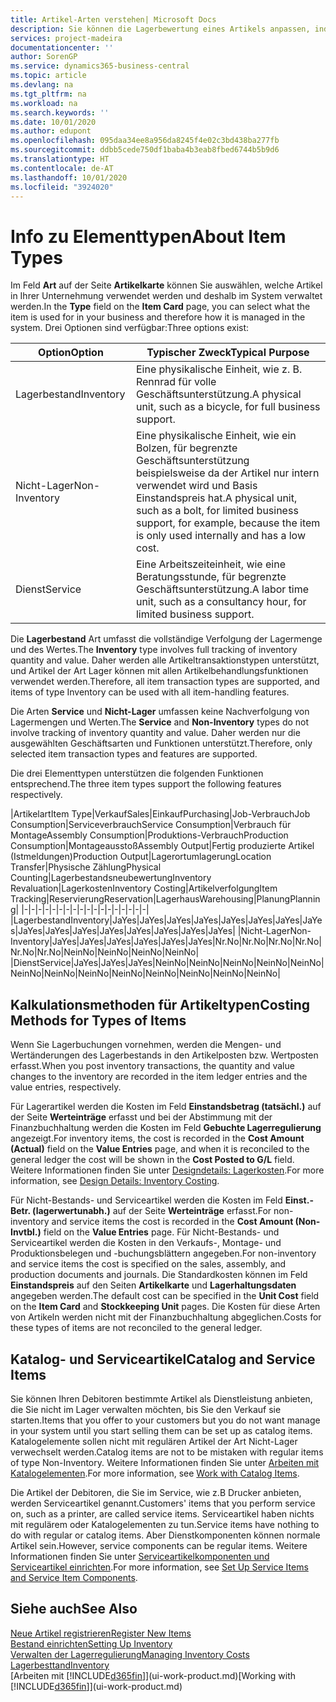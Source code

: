 ```yaml
---
title: Artikel-Arten verstehen| Microsoft Docs
description: Sie können die Lagerbewertung eines Artikels anpassen, indem Sie die FIFO. oder " Standard "oder Durchschnittskostenmethode anwenden, z. B. wenn Artikelkosten für Gründe, die keine Transaktionen betreffen, ändern.
services: project-madeira
documentationcenter: ''
author: SorenGP
ms.service: dynamics365-business-central
ms.topic: article
ms.devlang: na
ms.tgt_pltfrm: na
ms.workload: na
ms.search.keywords: ''
ms.date: 10/01/2020
ms.author: edupont
ms.openlocfilehash: 095daa34ee8a956da8245f4e02c3bd438ba277fb
ms.sourcegitcommit: ddbb5cede750df1baba4b3eab8fbed6744b5b9d6
ms.translationtype: HT
ms.contentlocale: de-AT
ms.lasthandoff: 10/01/2020
ms.locfileid: "3924020"
---
```

# <a name="about-item-types"></a><span data-ttu-id="1579c-103">Info zu Elementtypen</span><span class="sxs-lookup"><span data-stu-id="1579c-103">About Item Types</span></span>
<span data-ttu-id="1579c-104">Im Feld **Art** auf der Seite **Artikelkarte** können Sie auswählen, welche Artikel in Ihrer Unternehmung verwendet werden und deshalb im System verwaltet werden.</span><span class="sxs-lookup"><span data-stu-id="1579c-104">In the **Type** field on the **Item Card** page, you can select what the item is used for in your business and therefore how it is managed in the system.</span></span> <span data-ttu-id="1579c-105">Drei Optionen sind verfügbar:</span><span class="sxs-lookup"><span data-stu-id="1579c-105">Three options exist:</span></span>

|<span data-ttu-id="1579c-106">Option</span><span class="sxs-lookup"><span data-stu-id="1579c-106">Option</span></span>|<span data-ttu-id="1579c-107">Typischer Zweck</span><span class="sxs-lookup"><span data-stu-id="1579c-107">Typical Purpose</span></span>|
|------|-----------|
|<span data-ttu-id="1579c-108">Lagerbestand</span><span class="sxs-lookup"><span data-stu-id="1579c-108">Inventory</span></span>|<span data-ttu-id="1579c-109">Eine physikalische Einheit, wie z. B. Rennrad für volle Geschäftsunterstützung.</span><span class="sxs-lookup"><span data-stu-id="1579c-109">A physical unit, such as a bicycle, for full business support.</span></span>|
|<span data-ttu-id="1579c-110">Nicht-Lager</span><span class="sxs-lookup"><span data-stu-id="1579c-110">Non-Inventory</span></span>|<span data-ttu-id="1579c-111">Eine physikalische Einheit, wie ein Bolzen, für begrenzte Geschäftsunterstützung beispielsweise da der Artikel nur intern verwendet wird und Basis Einstandspreis hat.</span><span class="sxs-lookup"><span data-stu-id="1579c-111">A physical unit, such as a bolt, for limited business support, for example, because the item is only used internally and has a low cost.</span></span>|
|<span data-ttu-id="1579c-112">Dienst</span><span class="sxs-lookup"><span data-stu-id="1579c-112">Service</span></span>|<span data-ttu-id="1579c-113">Eine Arbeitszeiteinheit, wie eine Beratungsstunde, für begrenzte Geschäftsunterstützung.</span><span class="sxs-lookup"><span data-stu-id="1579c-113">A labor time unit, such as a consultancy hour, for limited business support.</span></span>|

<span data-ttu-id="1579c-114">Die **Lagerbestand** Art umfasst die vollständige Verfolgung der Lagermenge und des Wertes.</span><span class="sxs-lookup"><span data-stu-id="1579c-114">The **Inventory** type involves full tracking of inventory quantity and value.</span></span> <span data-ttu-id="1579c-115">Daher werden alle Artikeltransaktionstypen unterstützt, und Artikel der Art Lager können mit allen Artikelbehandlungsfunktionen verwendet werden.</span><span class="sxs-lookup"><span data-stu-id="1579c-115">Therefore, all item transaction types are supported, and items of type Inventory can be used with all item-handling features.</span></span>

<span data-ttu-id="1579c-116">Die Arten **Service** und **Nicht-Lager** umfassen keine Nachverfolgung von Lagermengen und Werten.</span><span class="sxs-lookup"><span data-stu-id="1579c-116">The **Service** and **Non-Inventory** types do not involve tracking of inventory quantity and value.</span></span> <span data-ttu-id="1579c-117">Daher werden nur die ausgewählten Geschäftsarten und Funktionen unterstützt.</span><span class="sxs-lookup"><span data-stu-id="1579c-117">Therefore, only selected item transaction types and features are supported.</span></span>

<span data-ttu-id="1579c-118">Die drei Elementtypen unterstützen die folgenden Funktionen entsprechend.</span><span class="sxs-lookup"><span data-stu-id="1579c-118">The three item types support the following features respectively.</span></span>

|<span data-ttu-id="1579c-119">Artikelart</span><span class="sxs-lookup"><span data-stu-id="1579c-119">Item Type</span></span>|<span data-ttu-id="1579c-120">Verkauf</span><span class="sxs-lookup"><span data-stu-id="1579c-120">Sales</span></span>|<span data-ttu-id="1579c-121">Einkauf</span><span class="sxs-lookup"><span data-stu-id="1579c-121">Purchasing</span></span>|<span data-ttu-id="1579c-122">Job-Verbrauch</span><span class="sxs-lookup"><span data-stu-id="1579c-122">Job Consumption</span></span>|<span data-ttu-id="1579c-123">Serviceverbrauch</span><span class="sxs-lookup"><span data-stu-id="1579c-123">Service Consumption</span></span>|<span data-ttu-id="1579c-124">Verbrauch für Montage</span><span class="sxs-lookup"><span data-stu-id="1579c-124">Assembly Consumption</span></span>|<span data-ttu-id="1579c-125">Produktions-Verbrauch</span><span class="sxs-lookup"><span data-stu-id="1579c-125">Production Consumption</span></span>|<span data-ttu-id="1579c-126">Montageausstoß</span><span class="sxs-lookup"><span data-stu-id="1579c-126">Assembly Output</span></span>|<span data-ttu-id="1579c-127">Fertig produzierte Artikel (Istmeldungen)</span><span class="sxs-lookup"><span data-stu-id="1579c-127">Production Output</span></span>|<span data-ttu-id="1579c-128">Lagerortumlagerung</span><span class="sxs-lookup"><span data-stu-id="1579c-128">Location Transfer</span></span>|<span data-ttu-id="1579c-129">Physische Zählung</span><span class="sxs-lookup"><span data-stu-id="1579c-129">Physical Counting</span></span>|<span data-ttu-id="1579c-130">Lagerbestandsneubewertung</span><span class="sxs-lookup"><span data-stu-id="1579c-130">Inventory Revaluation</span></span>|<span data-ttu-id="1579c-131">Lagerkosten</span><span class="sxs-lookup"><span data-stu-id="1579c-131">Inventory Costing</span></span>|<span data-ttu-id="1579c-132">Artikelverfolgung</span><span class="sxs-lookup"><span data-stu-id="1579c-132">Item Tracking</span></span>|<span data-ttu-id="1579c-133">Reservierung</span><span class="sxs-lookup"><span data-stu-id="1579c-133">Reservation</span></span>|<span data-ttu-id="1579c-134">Lagerhaus</span><span class="sxs-lookup"><span data-stu-id="1579c-134">Warehousing</span></span>|<span data-ttu-id="1579c-135">Planung</span><span class="sxs-lookup"><span data-stu-id="1579c-135">Planning</span></span>|
|-|-|-|-|-|-|-|-|-|-|-|-|-|-|-|-|-|-|
|<span data-ttu-id="1579c-136">Lagerbestand</span><span class="sxs-lookup"><span data-stu-id="1579c-136">Inventory</span></span>|<span data-ttu-id="1579c-137">Ja</span><span class="sxs-lookup"><span data-stu-id="1579c-137">Yes</span></span>|<span data-ttu-id="1579c-138">Ja</span><span class="sxs-lookup"><span data-stu-id="1579c-138">Yes</span></span>|<span data-ttu-id="1579c-139">Ja</span><span class="sxs-lookup"><span data-stu-id="1579c-139">Yes</span></span>|<span data-ttu-id="1579c-140">Ja</span><span class="sxs-lookup"><span data-stu-id="1579c-140">Yes</span></span>|<span data-ttu-id="1579c-141">Ja</span><span class="sxs-lookup"><span data-stu-id="1579c-141">Yes</span></span>|<span data-ttu-id="1579c-142">Ja</span><span class="sxs-lookup"><span data-stu-id="1579c-142">Yes</span></span>|<span data-ttu-id="1579c-143">Ja</span><span class="sxs-lookup"><span data-stu-id="1579c-143">Yes</span></span>|<span data-ttu-id="1579c-144">Ja</span><span class="sxs-lookup"><span data-stu-id="1579c-144">Yes</span></span>|<span data-ttu-id="1579c-145">Ja</span><span class="sxs-lookup"><span data-stu-id="1579c-145">Yes</span></span>|<span data-ttu-id="1579c-146">Ja</span><span class="sxs-lookup"><span data-stu-id="1579c-146">Yes</span></span>|<span data-ttu-id="1579c-147">Ja</span><span class="sxs-lookup"><span data-stu-id="1579c-147">Yes</span></span>|<span data-ttu-id="1579c-148">Ja</span><span class="sxs-lookup"><span data-stu-id="1579c-148">Yes</span></span>|<span data-ttu-id="1579c-149">Ja</span><span class="sxs-lookup"><span data-stu-id="1579c-149">Yes</span></span>|<span data-ttu-id="1579c-150">Ja</span><span class="sxs-lookup"><span data-stu-id="1579c-150">Yes</span></span>|<span data-ttu-id="1579c-151">Ja</span><span class="sxs-lookup"><span data-stu-id="1579c-151">Yes</span></span>|<span data-ttu-id="1579c-152">Ja</span><span class="sxs-lookup"><span data-stu-id="1579c-152">Yes</span></span>|
|<span data-ttu-id="1579c-153">Nicht-Lager</span><span class="sxs-lookup"><span data-stu-id="1579c-153">Non-Inventory</span></span>|<span data-ttu-id="1579c-154">Ja</span><span class="sxs-lookup"><span data-stu-id="1579c-154">Yes</span></span>|<span data-ttu-id="1579c-155">Ja</span><span class="sxs-lookup"><span data-stu-id="1579c-155">Yes</span></span>|<span data-ttu-id="1579c-156">Ja</span><span class="sxs-lookup"><span data-stu-id="1579c-156">Yes</span></span>|<span data-ttu-id="1579c-157">Ja</span><span class="sxs-lookup"><span data-stu-id="1579c-157">Yes</span></span>|<span data-ttu-id="1579c-158">Ja</span><span class="sxs-lookup"><span data-stu-id="1579c-158">Yes</span></span>|<span data-ttu-id="1579c-159">Ja</span><span class="sxs-lookup"><span data-stu-id="1579c-159">Yes</span></span>|<span data-ttu-id="1579c-160">Nr.</span><span class="sxs-lookup"><span data-stu-id="1579c-160">No</span></span>|<span data-ttu-id="1579c-161">Nr.</span><span class="sxs-lookup"><span data-stu-id="1579c-161">No</span></span>|<span data-ttu-id="1579c-162">Nr.</span><span class="sxs-lookup"><span data-stu-id="1579c-162">No</span></span>|<span data-ttu-id="1579c-163">Nr.</span><span class="sxs-lookup"><span data-stu-id="1579c-163">No</span></span>|<span data-ttu-id="1579c-164">Nr.</span><span class="sxs-lookup"><span data-stu-id="1579c-164">No</span></span>|<span data-ttu-id="1579c-165">Nr.</span><span class="sxs-lookup"><span data-stu-id="1579c-165">No</span></span>|<span data-ttu-id="1579c-166">Nein</span><span class="sxs-lookup"><span data-stu-id="1579c-166">No</span></span>|<span data-ttu-id="1579c-167">Nein</span><span class="sxs-lookup"><span data-stu-id="1579c-167">No</span></span>|<span data-ttu-id="1579c-168">Nein</span><span class="sxs-lookup"><span data-stu-id="1579c-168">No</span></span>|<span data-ttu-id="1579c-169">Nein</span><span class="sxs-lookup"><span data-stu-id="1579c-169">No</span></span>|
|<span data-ttu-id="1579c-170">Dienst</span><span class="sxs-lookup"><span data-stu-id="1579c-170">Service</span></span>|<span data-ttu-id="1579c-171">Ja</span><span class="sxs-lookup"><span data-stu-id="1579c-171">Yes</span></span>|<span data-ttu-id="1579c-172">Ja</span><span class="sxs-lookup"><span data-stu-id="1579c-172">Yes</span></span>|<span data-ttu-id="1579c-173">Ja</span><span class="sxs-lookup"><span data-stu-id="1579c-173">Yes</span></span>|<span data-ttu-id="1579c-174">Nein</span><span class="sxs-lookup"><span data-stu-id="1579c-174">No</span></span>|<span data-ttu-id="1579c-175">Nein</span><span class="sxs-lookup"><span data-stu-id="1579c-175">No</span></span>|<span data-ttu-id="1579c-176">Nein</span><span class="sxs-lookup"><span data-stu-id="1579c-176">No</span></span>|<span data-ttu-id="1579c-177">Nein</span><span class="sxs-lookup"><span data-stu-id="1579c-177">No</span></span>|<span data-ttu-id="1579c-178">Nein</span><span class="sxs-lookup"><span data-stu-id="1579c-178">No</span></span>|<span data-ttu-id="1579c-179">Nein</span><span class="sxs-lookup"><span data-stu-id="1579c-179">No</span></span>|<span data-ttu-id="1579c-180">Nein</span><span class="sxs-lookup"><span data-stu-id="1579c-180">No</span></span>|<span data-ttu-id="1579c-181">Nein</span><span class="sxs-lookup"><span data-stu-id="1579c-181">No</span></span>|<span data-ttu-id="1579c-182">Nein</span><span class="sxs-lookup"><span data-stu-id="1579c-182">No</span></span>|<span data-ttu-id="1579c-183">Nein</span><span class="sxs-lookup"><span data-stu-id="1579c-183">No</span></span>|<span data-ttu-id="1579c-184">Nein</span><span class="sxs-lookup"><span data-stu-id="1579c-184">No</span></span>|<span data-ttu-id="1579c-185">Nein</span><span class="sxs-lookup"><span data-stu-id="1579c-185">No</span></span>|<span data-ttu-id="1579c-186">Nein</span><span class="sxs-lookup"><span data-stu-id="1579c-186">No</span></span>|

## <a name="costing-methods-for-types-of-items"></a><span data-ttu-id="1579c-187">Kalkulationsmethoden für Artikeltypen</span><span class="sxs-lookup"><span data-stu-id="1579c-187">Costing Methods for Types of Items</span></span>
<span data-ttu-id="1579c-188">Wenn Sie Lagerbuchungen vornehmen, werden die Mengen- und Wertänderungen des Lagerbestands in den Artikelposten bzw. Wertposten erfasst.</span><span class="sxs-lookup"><span data-stu-id="1579c-188">When you post inventory transactions, the quantity and value changes to the inventory are recorded in the item ledger entries and the value entries, respectively.</span></span> 

<span data-ttu-id="1579c-189">Für Lagerartikel werden die Kosten im Feld **Einstandsbetrag (tatsächl.)** auf der Seite **Werteinträge** erfasst und bei der Abstimmung mit der Finanzbuchhaltung werden die Kosten im Feld **Gebuchte Lagerregulierung** angezeigt.</span><span class="sxs-lookup"><span data-stu-id="1579c-189">For inventory items, the cost is recorded in the **Cost Amount (Actual)** field on the **Value Entries** page, and when it is reconciled to the general ledger the cost will be shown in the **Cost Posted to G/L** field.</span></span> <span data-ttu-id="1579c-190">Weitere Informationen finden Sie unter [Designdetails: Lagerkosten](design-details-inventory-costing.md).</span><span class="sxs-lookup"><span data-stu-id="1579c-190">For more information, see [Design Details: Inventory Costing](design-details-inventory-costing.md).</span></span>

<span data-ttu-id="1579c-191">Für Nicht-Bestands- und Serviceartikel werden die Kosten im Feld **Einst.-Betr. (lagerwertunabh.)** auf der Seite **Werteinträge** erfasst.</span><span class="sxs-lookup"><span data-stu-id="1579c-191">For non-inventory and service items the cost is recorded in the **Cost Amount (Non-Invtbl.)** field on the **Value Entries** page.</span></span> <span data-ttu-id="1579c-192">Für Nicht-Bestands- und Serviceartikel werden die Kosten in den Verkaufs-, Montage- und Produktionsbelegen und -buchungsblättern angegeben.</span><span class="sxs-lookup"><span data-stu-id="1579c-192">For non-inventory and service items the cost is specified on the sales, assembly, and production documents and journals.</span></span> <span data-ttu-id="1579c-193">Die Standardkosten können im Feld **Einstandspreis** auf den Seiten **Artikelkarte** und **Lagerhaltungsdaten** angegeben werden.</span><span class="sxs-lookup"><span data-stu-id="1579c-193">The default cost can be specified in the **Unit Cost** field on the **Item Card** and **Stockkeeping Unit** pages.</span></span> <span data-ttu-id="1579c-194">Die Kosten für diese Arten von Artikeln werden nicht mit der Finanzbuchhaltung abgeglichen.</span><span class="sxs-lookup"><span data-stu-id="1579c-194">Costs for these types of items are not reconciled to the general ledger.</span></span> 

## <a name="catalog-and-service-items"></a><span data-ttu-id="1579c-195">Katalog- und Serviceartikel</span><span class="sxs-lookup"><span data-stu-id="1579c-195">Catalog and Service Items</span></span>
<span data-ttu-id="1579c-196">Sie können Ihren Debitoren bestimmte Artikel als Dienstleistung anbieten, die Sie nicht im Lager verwalten möchten, bis Sie den Verkauf sie starten.</span><span class="sxs-lookup"><span data-stu-id="1579c-196">Items that you offer to your customers but you do not want manage in your system until you start selling them can be set up as catalog items.</span></span> <span data-ttu-id="1579c-197">Katalogelemente sollen nicht mit regulären Artikel der Art Nicht-Lager verwechselt werden.</span><span class="sxs-lookup"><span data-stu-id="1579c-197">Catalog items are not to be mistaken with regular items of type Non-Inventory.</span></span> <span data-ttu-id="1579c-198">Weitere Informationen finden Sie unter [Arbeiten mit Katalogelementen](inventory-how-work-nonstock-items.md).</span><span class="sxs-lookup"><span data-stu-id="1579c-198">For more information, see [Work with Catalog Items](inventory-how-work-nonstock-items.md).</span></span>

<span data-ttu-id="1579c-199">Die Artikel der Debitoren, die Sie im Service, wie z.B Drucker anbieten, werden Serviceartikel genannt.</span><span class="sxs-lookup"><span data-stu-id="1579c-199">Customers' items that you perform service on, such as a printer, are called service items.</span></span> <span data-ttu-id="1579c-200">Serviceartikel haben nichts mit regulärem oder Katalogelementen zu tun.</span><span class="sxs-lookup"><span data-stu-id="1579c-200">Service items have nothing to do with regular or catalog items.</span></span> <span data-ttu-id="1579c-201">Aber Dienstkomponenten können normale Artikel sein.</span><span class="sxs-lookup"><span data-stu-id="1579c-201">However, service components can be regular items.</span></span> <span data-ttu-id="1579c-202">Weitere Informationen finden Sie unter [Serviceartikelkomponenten und Serviceartikel einrichten](service-how-setup-service-items.md).</span><span class="sxs-lookup"><span data-stu-id="1579c-202">For more information, see [Set Up Service Items and Service Item Components](service-how-setup-service-items.md).</span></span>

## <a name="see-also"></a><span data-ttu-id="1579c-203">Siehe auch</span><span class="sxs-lookup"><span data-stu-id="1579c-203">See Also</span></span>
[<span data-ttu-id="1579c-204">Neue Artikel registrieren</span><span class="sxs-lookup"><span data-stu-id="1579c-204">Register New Items</span></span>](inventory-how-register-new-items.md)  
[<span data-ttu-id="1579c-205">Bestand einrichten</span><span class="sxs-lookup"><span data-stu-id="1579c-205">Setting Up Inventory</span></span>](inventory-setup-inventory.md)  
[<span data-ttu-id="1579c-206">Verwalten der Lagerregulierung</span><span class="sxs-lookup"><span data-stu-id="1579c-206">Managing Inventory Costs</span></span>](finance-manage-inventory-costs.md)  
[<span data-ttu-id="1579c-207">Lagerbesttand</span><span class="sxs-lookup"><span data-stu-id="1579c-207">Inventory</span></span>](inventory-manage-inventory.md)  
<span data-ttu-id="1579c-208">[Arbeiten mit [!INCLUDE[d365fin](includes/d365fin_md.md)]](ui-work-product.md)</span><span class="sxs-lookup"><span data-stu-id="1579c-208">[Working with [!INCLUDE[d365fin](includes/d365fin_md.md)]](ui-work-product.md)</span></span>
